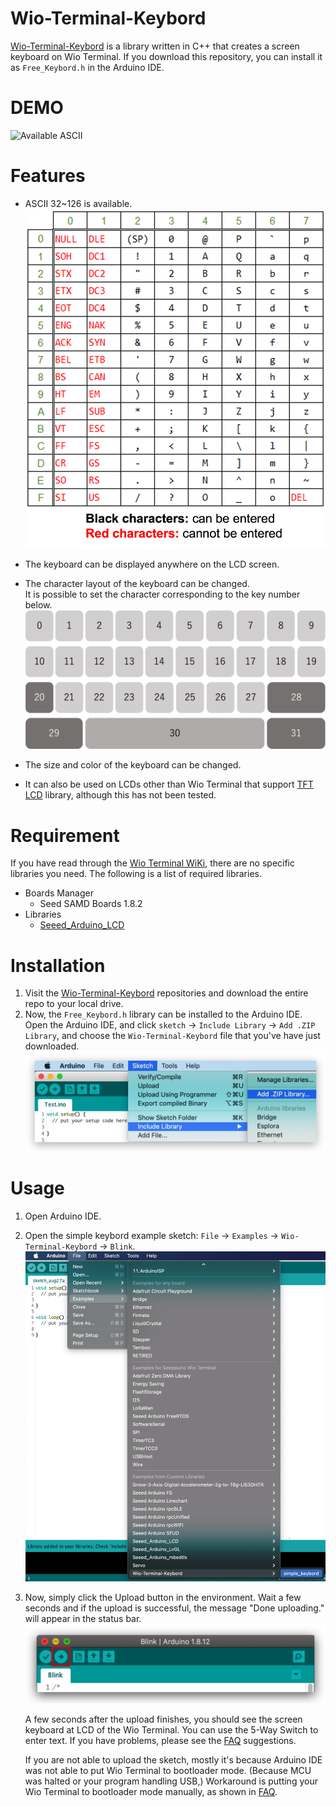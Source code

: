 # Wio-Terminal-Keybord
[Wio-Terminal-Keybord](https://github.com/Field-Black/Wio-Terminal-Keybord) is a library written in C++ that creates a screen keyboard on Wio Terminal.
If you download this repository, you can install it as `Free_Keybord.h` in the Arduino IDE.
 
# DEMO
 
![Available ASCII](extras/img/demo.gif)
 
# Features
 
 - ASCII 32~126 is available.  
 ![Available ASCII](extras/img/ascii.png)
 - The keyboard can be displayed anywhere on the LCD screen. 
 - The character layout of the keyboard can be changed.  
It is possible to set the character corresponding to the key number below.
 ![Keyboard layout](extras/img/keyboard.png)

 - The size and color of the keyboard can be changed.
 - It can also be used on LCDs other than Wio Terminal that support [TFT LCD](https://github.com/Seeed-Studio/Seeed_Arduino_LCD) library, although this has not been tested.

 
# Requirement
 
If you have read through the [Wio Terminal WiKi](https://wiki.seeedstudio.com/Wio-Terminal-Getting-Started/), there are no specific libraries you need. The following is a list of required libraries.
 
 - Boards Manager
   - Seed SAMD Boards 1.8.2
 - Libraries
   - [Seeed_Arduino_LCD](https://wiki.seeedstudio.com/Wio-Terminal-Getting-Started/)
 
# Installation
 
1. Visit the [Wio-Terminal-Keybord](https://github.com/Field-Black/Wio-Terminal-Keybord) repositories and download the entire repo to your local drive.
2. Now, the `Free_Keybord.h` library can be installed to the Arduino IDE. Open the Arduino IDE, and click `sketch` -> `Include Library` -> `Add .ZIP Library`, and choose the `Wio-Terminal-Keybord` file that you've have just downloaded.
 ![installation](extras/img/install.png)
 
# Usage
 
1. Open Arduino IDE.
2. Open the simple keybord example sketch: `File` -> `Examples` -> `Wio-Terminal-Keybord` -> `Blink`.
![upload](extras/img/example.png)
3. Now, simply click the Upload button in the environment. Wait a few seconds and if the upload is successful, the message "Done uploading." will appear in the status bar.
   ![upload](extras/img/upload.png)
   
   A few seconds after the upload finishes, you should see the screen keyboard at LCD of the Wio Terminal. You can use the 5-Way Switch to enter text. If you have problems, please see the [FAQ](https://wiki.seeedstudio.com/Wio-Terminal-Getting-Started/) suggestions.
   
   If you are not able to upload the sketch, mostly it's because Arduino IDE was not able to put Wio Terminal to bootloader mode. (Because MCU was halted or your program handling USB,) Workaround is putting your Wio Terminal to bootloader mode manually, as shown in [FAQ](https://wiki.seeedstudio.com/Wio-Terminal-Getting-Started/).
 


